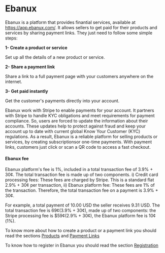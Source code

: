 # Ebanux

Ebanux is a platform that provides finantial services, available at https://app.ebanux.com/.  It allows sellers to get paid for their products and services by sharing payment links. They just need to follow some simple steps:

**1-  Create a product or service**

Set up all the details of a new product or service.

**2- Share a payment link**

Share a link to a full payment page with your customers anywhere on the internet.

**3- Get paid instantly**

Get the customer's payments directly into your account.

Ebanux  work with Stripe to enable payments for your account. It partners with Stripe to handle KYC obligations and meet requirements for payment compliance. So, users are forced to update the information about their accounts. These updates help to protect against fraud and keep your account up to date with current global Know Your Customer (KYC) regulations. As a result, Ebanux is a reliable platform for selling products or services,  by creating subscriptionsor one-time payments. With payment links, customers just click or scan a QR code to access a fast checkout.

#### Ebanux fee

Ebanux platform's fee is 1%, included in a total transaction fee of 3.9% + 30¢. The total transaction fee is made up of two components. i) Credit card processing fees: These fees are charged by Stripe. This is a standard flat 2.9% + 30¢ per transaction, ii) Ebanux platform fee: These fees are 1% of the transaction. Therefore, the total transaction fee on a payment is 3.9% + 30¢.

For example, a total payment of 10.00 USD the seller receives 9.31 USD. The total transaction fee is 69¢(3.9% + 30¢), made up of two components: the Stripe processing fee is $59¢(2.9% + 30¢), the Ebanux platform fee is 10¢(1%).

To know more about how to create a product or a payment link you should read the sections [Products](products.md) and [Payment Links](payment_links.md)

To know how to register in Ebanux you should read the section [Registration](registration.md)
